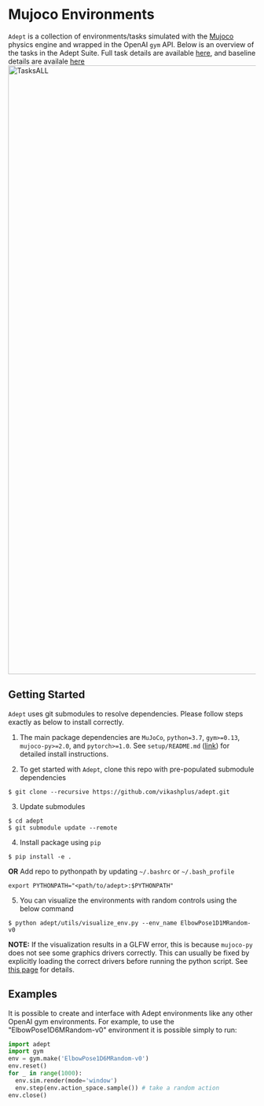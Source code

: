 # Mujoco Environments
`Adept` is a collection of environments/tasks simulated with the [Mujoco](http://www.mujoco.org/) physics engine and wrapped in the OpenAI `gym` API.
Below is an overview of the tasks in the Adept Suite. Full task details are available [here](https://github.com/vikashplus/adept/blob/master/adept/envs/README.md), and baseline details are availale [here](https://github.com/vikashplus/adept/tree/master/adept/agents)
<img width="1240" alt="TasksALL" src="https://user-images.githubusercontent.com/23240128/135134038-1abec2a6-ee47-49fb-b886-34b909f9fc8c.png">


## Getting Started
`Adept` uses git submodules to resolve dependencies. Please follow steps exactly as below to install correctly.

1. The main package dependencies are `MuJoCo`, `python=3.7`, `gym>=0.13`, `mujoco-py>=2.0`, and `pytorch>=1.0`. See `setup/README.md` ([link](https://github.com/vikashplus/adept/tree/master/setup#installation)) for detailed install instructions.

2. To get started with `Adept`, clone this repo with pre-populated submodule dependencies
```
$ git clone --recursive https://github.com/vikashplus/adept.git
```
3. Update submodules
```
$ cd adept
$ git submodule update --remote
```
4. Install package using `pip`
```
$ pip install -e .
```
**OR**
Add repo to pythonpath by updating `~/.bashrc` or `~/.bash_profile`
```
export PYTHONPATH="<path/to/adept>:$PYTHONPATH"
```
5. You can visualize the environments with random controls using the below command
```
$ python adept/utils/visualize_env.py --env_name ElbowPose1D1MRandom-v0
```
**NOTE:** If the visualization results in a GLFW error, this is because `mujoco-py` does not see some graphics drivers correctly. This can usually be fixed by explicitly loading the correct drivers before running the python script. See [this page](https://github.com/aravindr93/mjrl/tree/master/setup#known-issues) for details.

## Examples
It is possible to create and interface with Adept environments like any other OpenAI gym environments. For example, to use the "ElbowPose1D6MRandom-v0" environment it is possible simply to run:

```python
import adept
import gym
env = gym.make('ElbowPose1D6MRandom-v0')
env.reset()
for _ in range(1000):
  env.sim.render(mode='window')
  env.step(env.action_space.sample()) # take a random action
env.close()
```

